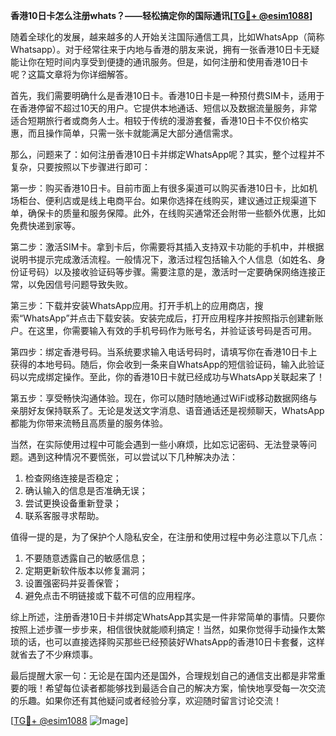 **香港10日卡怎么注册whats？——轻松搞定你的国际通讯[[TG💪+ @esim1088](https://t.me/s/esim1088)]**

随着全球化的发展，越来越多的人开始关注国际通信工具，比如WhatsApp（简称Whatsapp）。对于经常往来于内地与香港的朋友来说，拥有一张香港10日卡无疑能让你在短时间内享受到便捷的通讯服务。但是，如何注册和使用香港10日卡呢？这篇文章将为你详细解答。

首先，我们需要明确什么是香港10日卡。香港10日卡是一种预付费SIM卡，适用于在香港停留不超过10天的用户。它提供本地通话、短信以及数据流量服务，非常适合短期旅行者或商务人士。相较于传统的漫游套餐，香港10日卡不仅价格实惠，而且操作简单，只需一张卡就能满足大部分通信需求。

那么，问题来了：如何注册香港10日卡并绑定WhatsApp呢？其实，整个过程并不复杂，只要按照以下步骤进行即可：

第一步：购买香港10日卡。目前市面上有很多渠道可以购买香港10日卡，比如机场柜台、便利店或是线上电商平台。如果你选择在线购买，建议通过正规渠道下单，确保卡的质量和服务保障。此外，在线购买通常还会附带一些额外优惠，比如免费快递到家等。

第二步：激活SIM卡。拿到卡后，你需要将其插入支持双卡功能的手机中，并根据说明书提示完成激活流程。一般情况下，激活过程包括输入个人信息（如姓名、身份证号码）以及接收验证码等步骤。需要注意的是，激活时一定要确保网络连接正常，以免因信号问题导致失败。

第三步：下载并安装WhatsApp应用。打开手机上的应用商店，搜索“WhatsApp”并点击下载安装。安装完成后，打开应用程序并按照指示创建新账户。在这里，你需要输入有效的手机号码作为账号名，并验证该号码是否可用。

第四步：绑定香港号码。当系统要求输入电话号码时，请填写你在香港10日卡上获得的本地号码。随后，你会收到一条来自WhatsApp的短信验证码，输入此验证码以完成绑定操作。至此，你的香港10日卡就已经成功与WhatsApp关联起来了！

第五步：享受畅快沟通体验。现在，你可以随时随地通过WiFi或移动数据网络与亲朋好友保持联系了。无论是发送文字消息、语音通话还是视频聊天，WhatsApp都能为你带来流畅且高质量的服务体验。

当然，在实际使用过程中可能会遇到一些小麻烦，比如忘记密码、无法登录等问题。遇到这种情况不要慌张，可以尝试以下几种解决办法：

1. 检查网络连接是否稳定；
2. 确认输入的信息是否准确无误；
3. 尝试更换设备重新登录；
4. 联系客服寻求帮助。

值得一提的是，为了保护个人隐私安全，在注册和使用过程中务必注意以下几点：

1. 不要随意透露自己的敏感信息；
2. 定期更新软件版本以修复漏洞；
3. 设置强密码并妥善保管；
4. 避免点击不明链接或下载不可信的应用程序。

综上所述，注册香港10日卡并绑定WhatsApp其实是一件非常简单的事情。只要你按照上述步骤一步步来，相信很快就能顺利搞定！当然，如果你觉得手动操作太繁琐的话，也可以直接选择购买那些已经预装好WhatsApp的香港10日卡套餐，这样就省去了不少麻烦事。

最后提醒大家一句：无论是在国内还是国外，合理规划自己的通信支出都是非常重要的哦！希望每位读者都能够找到最适合自己的解决方案，愉快地享受每一次交流的乐趣。如果你还有其他疑问或者经验分享，欢迎随时留言讨论交流！

[[TG💪+ @esim1088](https://t.me/s/esim1088) ![Image](https://i.postimg.cc/4NQfJmqS/Snipaste-2025-05-13-00-14-12.png)]